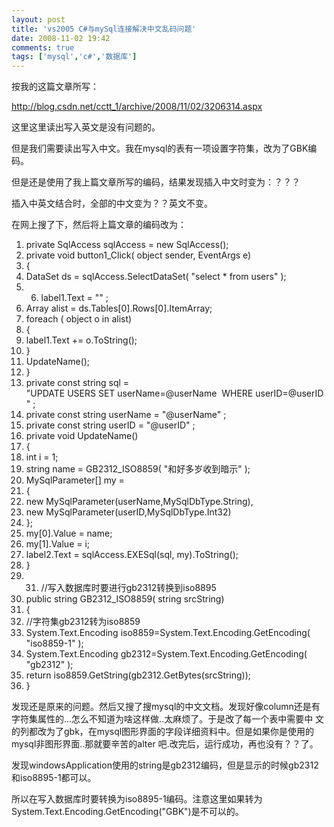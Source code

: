 ```yaml
---
layout: post
title: 'vs2005 C#与mySql连接解决中文乱码问题'
date: 2008-11-02 19:42
comments: true
tags: ['mysql','c#','数据库']
---
```


按我的这篇文章所写：

[ http://blog.csdn.net/cctt_1/archive/2008/11/02/3206314.aspx
](http://blog.csdn.net/cctt_1/archive/2008/11/02/3206314.aspx)

这里这里读出写入英文是没有问题的。

但是我们需要读出写入中文。我在mysql的表有一项设置字符集，改为了GBK编码。

但是还是使用了我上篇文章所写的编码，结果发现插入中文时变为：？？？

插入中英文结合时，全部的中文变为？？英文不变。

在网上搜了下，然后将上篇文章的编码改为：

  1. private  SqlAccess sqlAccess =  new  SqlAccess(); 
  2. private  void  button1_Click(  object  sender, EventArgs e) 
  3. { 
  4. DataSet ds = sqlAccess.SelectDataSet(  "select * from users"  ); 
  5.   6. label1.Text =  ""  ; 
  7. Array alist = ds.Tables[0].Rows[0].ItemArray; 
  8. foreach  (  object  o  in  alist) 
  9. { 
  10. label1.Text += o.ToString(); 
  11. } 
  12. UpdateName(); 
  13. } 
  14. private  const  string  sql =  "UPDATE USERS SET userName=@userName  WHERE userID=@userID"  ; 
  15. private  const  string  userName =  "@userName"  ; 
  16. private  const  string  userID =  "@userID"  ; 
  17. private  void  UpdateName() 
  18. { 
  19. int  i = 1; 
  20. string  name = GB2312_ISO8859(  "和好多岁收到暗示"  ); 
  21. MySqlParameter[] my = 
  22. { 
  23. new  MySqlParameter(userName,MySqlDbType.String), 
  24. new  MySqlParameter(userID,MySqlDbType.Int32) 
  25. }; 
  26. my[0].Value = name; 
  27. my[1].Value = i; 
  28. label2.Text = sqlAccess.EXESql(sql, my).ToString(); 
  29. } 
  30.   31. //写入数据库时要进行gb2312转换到iso8895 
  32. public  string  GB2312_ISO8859(  string  srcString) 
  33. { 
  34. //字符集gb2312转为iso8859 
  35. System.Text.Encoding iso8859=System.Text.Encoding.GetEncoding(  "iso8859-1"  ); 
  36. System.Text.Encoding gb2312=System.Text.Encoding.GetEncoding(  "gb2312"  ); 
  37. return  iso8859.GetString(gb2312.GetBytes(srcString)); 
  38. } 

发现还是原来的问题。然后又搜了搜mysql的中文文档。发现好像column还是有字符集属性的...怎么不知道为啥这样做..太麻烦了。于是改了每一个表中需要中
文的列都改为了gbk，在mysql图形界面的字段详细资料中。但是如果你是使用的mysql非图形界面..那就要辛苦的alter
吧.改完后，运行成功，再也没有？？了。

发现windowsApplication使用的string是gb2312编码，但是显示的时候gb2312和iso8895-1都可以。

所以在写入数据库时要转换为iso8895-1编码。注意这里如果转为System.Text.Encoding.GetEncoding("GBK")是不可以的。

